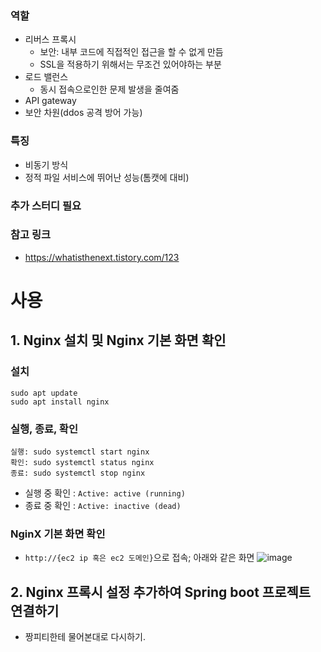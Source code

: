 ### 역할
- 리버스 프록시
  - 보안: 내부 코드에 직접적인 접근을 할 수 없게 만듬
  - SSL을 적용하기 위해서는 무조건 있어야하는 부분
- 로드 밸런스
  - 동시 접속으로인한 문제 발생을 줄여줌
- API gateway
- 보안 차원(ddos 공격 방어 가능)

### 특징
- 비동기 방식
- 정적 파일 서비스에 뛰어난 성능(톰캣에 대비)

### 추가 스터디 필요

### 참고 링크
- https://whatisthenext.tistory.com/123


# 사용

## 1. Nginx 설치 및 Nginx 기본 화면 확인
### 설치
  ```
  sudo apt update
  sudo apt install nginx
  ```
### 실행, 종료, 확인
  ```
  실행: sudo systemctl start nginx
  확인: sudo systemctl status nginx
  종료: sudo systemctl stop nginx
  ```
  - 실행 중 확인 : `Active: active (running)`
  - 종료 중 확인 : `Active: inactive (dead)`
### NginX 기본 화면 확인
  - `http://{ec2 ip 혹은 ec2 도메인}`으로 접속; 아래와 같은 화면
    ![image](https://github.com/hso8706/Useful/assets/103169947/7d7311f5-2300-4eef-a538-b3a8adde6da6)

## 2. Nginx 프록시 설정 추가하여 Spring boot 프로젝트 연결하기
- 짱피티한테 물어본대로 다시하기.